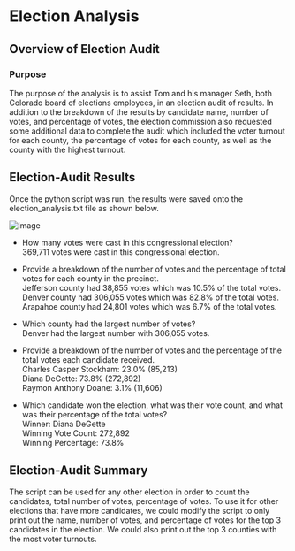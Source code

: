 # Election Analysis

## Overview of Election Audit

### Purpose
The purpose of the analysis is to assist Tom and his manager Seth, both Colorado board of elections employees, in an election audit of results. In addition to the breakdown of the results by candidate name, number of votes, and percentage of votes, the election commission also requested some additional data to complete the audit which included the voter turnout for each county, the percentage of votes for each county, as well as the county with the highest turnout.


## Election-Audit Results
Once the python script was run, the results were saved onto the election_analysis.txt file as shown below.

![image](https://user-images.githubusercontent.com/108503112/189497025-df0ee755-7ab4-4218-b9d0-314588ba160b.png)

* How many votes were cast in this congressional election?\
369,711 votes were cast in this congressional election.

* Provide a breakdown of the number of votes and the percentage of total votes for each county in the precinct.\
Jefferson county had 38,855 votes which was 10.5% of the total votes.\
Denver county had 306,055 votes which was 82.8% of the total votes.\
Arapahoe county had 24,801 votes which was 6.7% of the total votes.


* Which county had the largest number of votes?\
Denver had the largest number with 306,055 votes.


* Provide a breakdown of the number of votes and the percentage of the total votes each candidate received.\
Charles Casper Stockham: 23.0% (85,213)\
Diana DeGette: 73.8% (272,892)\
Raymon Anthony Doane: 3.1% (11,606)

* Which candidate won the election, what was their vote count, and what was their percentage of the total votes?\
Winner: Diana DeGette\
Winning Vote Count: 272,892\
Winning Percentage: 73.8%


## Election-Audit Summary
The script can be used for any other election in order to count the candidates, total number of votes, percentage of votes.
To use it for other elections that have more candidates, we could modify the script to only print out the name, number of votes, and percentage of votes for the top 3 candidates in the election. We could also print out the top 3 counties with the most voter turnouts. 

